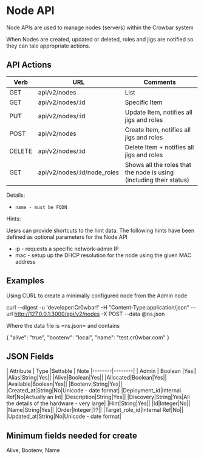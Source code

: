 # Node API

Node APIs are used to manage nodes (servers) within the Crowbar system

When Nodes are created, updated or deleted, roles and jigs are notified so they can tale appropriate actions.

## API Actions
|Verb |	URL |	Comments|
|-----|-----|-----------|
|GET |	api/v2/nodes |	List|
|GET |	api/v2/nodes/:id |	Specific Item|
|PUT 	|api/v2/nodes/:id 	|Update Item, notifies all jigs and roles|
|POST |	api/v2/nodes |	Create Item, notifies all jigs and roles|
|DELETE |	api/v2/nodes/:id |	Delete Item + notifies all jigs and roles|
|GET |	api/v2/nodes/:id/node_roles |	Shows all the roles that the node is using (including their status)|

Details:

-     name - must be FQDN

Hints:

Uesrs can provide shortcuts to the hint data. The following hints have been defined as optional parameters for the Node API

-    ip - requests a specific network-admin IP
-    mac - setup up the DHCP resolution for the node using the given MAC address

## Examples

Using CURL to create a minimally configured node from the Admin node

curl --digest -u 'developer:Cr0wbar!' -H "Content-Type:application/json" --url http://127.0.0.1:3000/api/v2/nodes -X POST --data @ns.json

Where the data file is =ns.json= and contains

{ "alive": "true", "bootenv": "local",
"name": "test.cr0wbar.com" } 
## JSON Fields

| Attribute | Type |Settable | Note
|--------|--------|
| Admin       |  Boolean      |Yes||
|Alias|String|Yes||
|Alive|Boolean|Yes||
|Allocated|Boolean|Yes||
|Available|Boolean|Yes||
|Bootenv|String|Yes||
|Created_at|String|No|Unicode - date format|
|Deployment_id|Internal Ref|No|Actually an Int|
|Description|String|Yes||
|Discovery|String|Yes|All the details of the hardware - very large|
|Hint|String|Yes||
|Id|Integer|No||
|Name|String|Yes||
|Order|Integer|??||
|Target\_role_id|Internal Ref|No||
|Updated_at|String|No|Unicode - date format|


## Minimum fields needed for create

Alive, Bootenv, Name